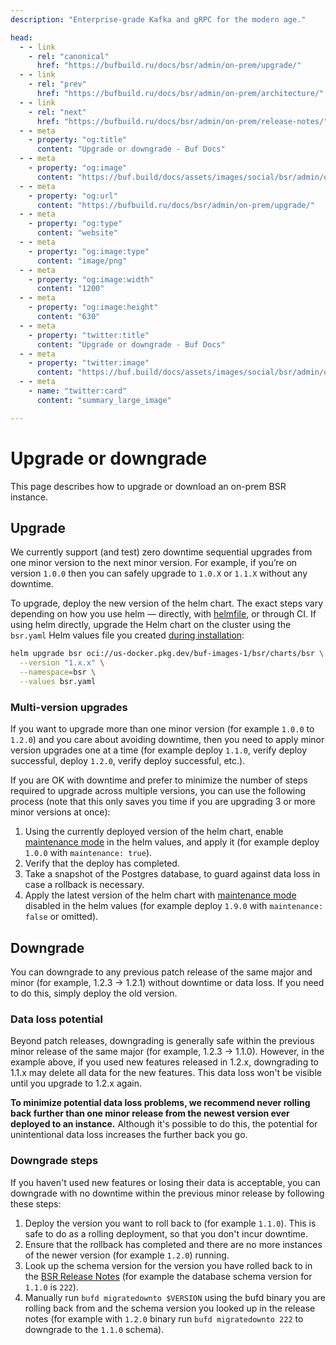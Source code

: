 ```yaml
---
description: "Enterprise-grade Kafka and gRPC for the modern age."

head:
  - - link
    - rel: "canonical"
      href: "https://bufbuild.ru/docs/bsr/admin/on-prem/upgrade/"
  - - link
    - rel: "prev"
      href: "https://bufbuild.ru/docs/bsr/admin/on-prem/architecture/"
  - - link
    - rel: "next"
      href: "https://bufbuild.ru/docs/bsr/admin/on-prem/release-notes/"
  - - meta
    - property: "og:title"
      content: "Upgrade or downgrade - Buf Docs"
  - - meta
    - property: "og:image"
      content: "https://buf.build/docs/assets/images/social/bsr/admin/on-prem/upgrade.png"
  - - meta
    - property: "og:url"
      content: "https://bufbuild.ru/docs/bsr/admin/on-prem/upgrade/"
  - - meta
    - property: "og:type"
      content: "website"
  - - meta
    - property: "og:image:type"
      content: "image/png"
  - - meta
    - property: "og:image:width"
      content: "1200"
  - - meta
    - property: "og:image:height"
      content: "630"
  - - meta
    - property: "twitter:title"
      content: "Upgrade or downgrade - Buf Docs"
  - - meta
    - property: "twitter:image"
      content: "https://buf.build/docs/assets/images/social/bsr/admin/on-prem/upgrade.png"
  - - meta
    - name: "twitter:card"
      content: "summary_large_image"

---
```


# Upgrade or downgrade

This page describes how to upgrade or download an on-prem BSR instance.

## Upgrade

We currently support (and test) zero downtime sequential upgrades from one minor version to the next minor version. For example, if you’re on version `1.0.0` then you can safely upgrade to `1.0.X` or `1.1.X` without any downtime.

To upgrade, deploy the new version of the helm chart. The exact steps vary depending on how you use helm — directly, with [helmfile](https://github.com/helmfile/helmfile), or through CI. If using helm directly, upgrade the Helm chart on the cluster using the `bsr.yaml` Helm values file you created [during installation](../installation/):

```sh
helm upgrade bsr oci://us-docker.pkg.dev/buf-images-1/bsr/charts/bsr \
  --version "1.x.x" \
  --namespace=bsr \
  --values bsr.yaml
```

### Multi-version upgrades

If you want to upgrade more than one minor version (for example `1.0.0` to `1.2.0`) and you care about avoiding downtime, then you need to apply minor version upgrades one at a time (for example deploy `1.1.0`, verify deploy successful, deploy `1.2.0`, verify deploy successful, etc.).

If you are OK with downtime and prefer to minimize the number of steps required to upgrade across multiple versions, you can use the following process (note that this only saves you time if you are upgrading 3 or more minor versions at once):

1.  Using the currently deployed version of the helm chart, enable [maintenance mode](../configuration/#maintenance-mode) in the helm values, and apply it (for example deploy `1.0.0` with `maintenance: true`).
2.  Verify that the deploy has completed.
3.  Take a snapshot of the Postgres database, to guard against data loss in case a rollback is necessary.
4.  Apply the latest version of the helm chart with [maintenance mode](../configuration/#maintenance-mode) disabled in the helm values (for example deploy `1.9.0` with `maintenance: false` or omitted).

## Downgrade

You can downgrade to any previous patch release of the same major and minor (for example, 1.2.3 -> 1.2.1) without downtime or data loss. If you need to do this, simply deploy the old version.

### Data loss potential

Beyond patch releases, downgrading is generally safe within the previous minor release of the same major (for example, 1.2.3 -> 1.1.0). However, in the example above, if you used new features released in 1.2.x, downgrading to 1.1.x may delete all data for the new features. This data loss won't be visible until you upgrade to 1.2.x again.

**To minimize potential data loss problems, we recommend never rolling back further than one minor release from the newest version ever deployed to an instance.** Although it's possible to do this, the potential for unintentional data loss increases the further back you go.

### Downgrade steps

If you haven't used new features or losing their data is acceptable, you can downgrade with no downtime within the previous minor release by following these steps:

1.  Deploy the version you want to roll back to (for example `1.1.0`). This is safe to do as a rolling deployment, so that you don't incur downtime.
2.  Ensure that the rollback has completed and there are no more instances of the newer version (for example `1.2.0`) running.
3.  Look up the schema version for the version you have rolled back to in the [BSR Release Notes](../release-notes/) (for example the database schema version for `1.1.0` is `222`).
4.  Manually run `bufd migratedownto $VERSION` using the bufd binary you are rolling back from and the schema version you looked up in the release notes (for example with `1.2.0` binary run `bufd migratedownto 222` to downgrade to the `1.1.0` schema).
